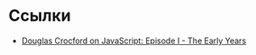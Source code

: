 # Ссылки

- [Douglas Crocford on JavaScript: Episode I - The Early Years](https://www.youtube.com/watch?v=JxAXlJEmNMg&index=7&list=PL62E185BB8577B63D)